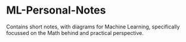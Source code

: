 # ML-Personal-Notes
Contains short notes, with diagrams for Machine Learning, specifically focussed on the Math behind and practical perspective.
